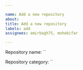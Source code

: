 ```yaml
---

name: Add a new repository 
about: 
title: Add a new repository 
labels: add
assignees: amirbagh75, mohebifar

---
```


Repository name: ``         

Repository category: ``